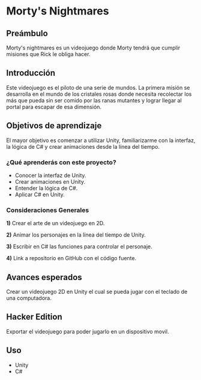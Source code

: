# **Morty's Nightmares**

## **Preámbulo**
Morty's nightmares es un videojuego donde Morty tendrá que cumplir misiones que Rick le obliga hacer. 

## **Introducción**
Este videojuego es el piloto de una serie de mundos. La primera misión se desarrolla en el mundo de los cristales rosas donde necesita recolectar los más que pueda sin ser comido por las ranas mutantes y lograr llegar al portal para escapar de esa dimensión.

## **Objetivos de aprendizaje**
El mayor objetivo es comenzar a utilizar Unity, familiarizarme con la interfaz, la lógica de C# y crear animaciones desde la línea del tiempo.  

### **¿Qué aprenderás con este proyecto?** 
* Conocer la interfaz de Unity.
* Crear animaciones en Unity.
* Entender la lógica de C#.
* Aplicar C# en Unity.

### **Consideraciones Generales**
**1)** Crear el arte de un videojuego en 2D.

**2)** Animar los personajes en la línea del tiempo de Unity.

**3)** Escribir en C# las funciones para controlar el personaje.

**4)** Link a repositorio en GitHub con el código fuente.

## **Avances esperados**
Crear un videojuego 2D en Unity el cual se pueda jugar con el teclado de una computadora.

## **Hacker Edition**
Exportar el videojuego para poder jugarlo en un dispositivo movil.

## **Uso**

* Unity
* C#